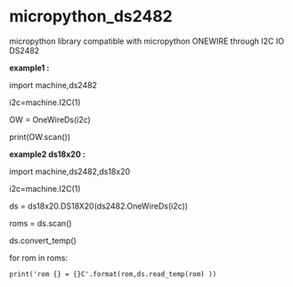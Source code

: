 # micropython_ds2482

micropython library compatible with micropython ONEWIRE through I2C IO DS2482

**example1 :**

import machine,ds2482

i2c=machine.I2C(1)

OW = OneWireDs(i2c)

print(OW.scan())


**example2 ds18x20 :**

import machine,ds2482,ds18x20

i2c=machine.I2C(1)

ds = ds18x20.DS18X20(ds2482.OneWireDs(i2c))

roms = ds.scan()

ds.convert_temp()

for rom in roms:

    print('rom {} = {}C'.format(rom,ds.read_temp(rom) ))


